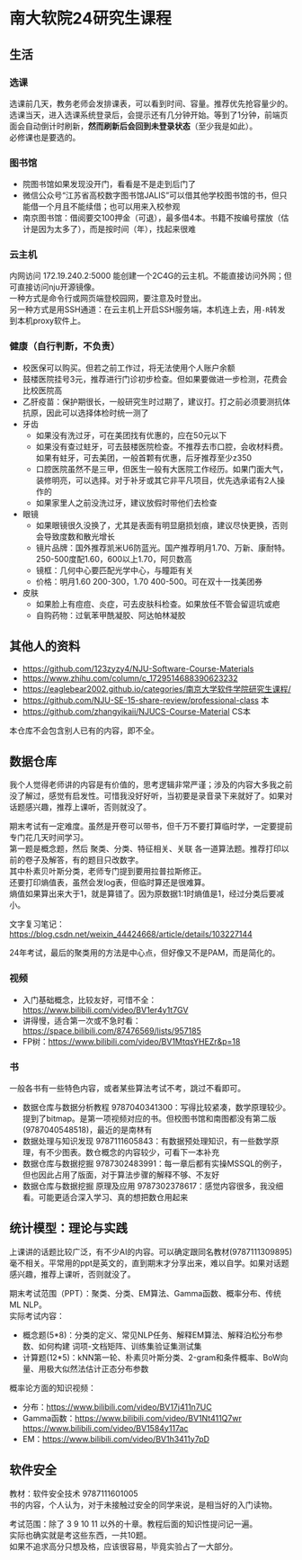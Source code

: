 # 南大软院24研究生课程

## 生活

### 选课

选课前几天，教务老师会发排课表，可以看到时间、容量。推荐优先抢容量少的。\
选课当天，进入选课系统登录后，会提示还有几分钟开始。等到了1分钟，前端页面会自动倒计时刷新，**然而刷新后会回到未登录状态**（至少我是如此）。\
必修课也是要选的。

### 图书馆

* 院图书馆如果发现没开门，看看是不是走到后门了
* 微信公众号“江苏省高校数字图书馆JALIS”可以借其他学校图书馆的书，但只能借一个月且不能续借；也可以用来入校参观
* 南京图书馆：借阅要交100押金（可退），最多借4本。书籍不按编号摆放（估计是因为太多了），而是按时间（年），找起来很难

### 云主机

内网访问 172.19.240.2:5000 能创建一个2C4G的云主机。不能直接访问外网；但可直接访问nju开源镜像。\
一种方式是命令行或网页端登校园网，要注意及时登出。\
另一种方式是用SSH通道：在云主机上开启SSH服务端，本机连上去，用`-R`转发到本机proxy软件上。

### 健康（自行判断，不负责）

* 校医保可以购买。但若之前工作过，将无法使用个人账户余额
* 鼓楼医院挂号3元，推荐进行门诊初步检查。但如果要做进一步检测，花费会比校医院高
* 乙肝疫苗：保护期很长，一般研究生时过期了，建议打。打之前必须要测抗体抗原，因此可以选择体检时统一测了
* 牙齿
  * 如果没有洗过牙，可在美团找有优惠的，应在50元以下
  * 如果没有查过蛀牙，可去鼓楼医院检查。不推荐去市口腔，会收材料费。如果有蛀牙，可去美团，一般首颗有优惠，后牙推荐至少z350
  * 口腔医院虽然不是三甲，但医生一般有大医院工作经历。如果门面大气，装修明亮，可以选择。对于补牙或其它非平凡项目，优先选承诺有2人操作的
  * 如果家里人之前没洗过牙，建议放假时带他们去检查
* 眼镜
  * 如果眼镜很久没换了，尤其是表面有明显磨损划痕，建议尽快更换，否则会导致度数和散光增长
  * 镜片品牌：国外推荐凯米U6防蓝光。国产推荐明月1.70、万新、康耐特。250-500度配1.60，600以上1.70，阿贝数高
  * 镜框：几何中心要匹配光学中心，与瞳距有关
  * 价格：明月1.60 200-300，1.70 400-500。可在双十一找美团券
* 皮肤
  * 如果脸上有痘痘、炎症，可去皮肤科检查。如果放任不管会留逗坑或疤
  * 自购药物：过氧苯甲酰凝胶、阿达帕林凝胶

## 其他人的资料

* https://github.com/123zyzy4/NJU-Software-Course-Materials
* https://www.zhihu.com/column/c_1729514688390623232
* https://eaglebear2002.github.io/categories/南京大学软件学院研究生课程/
* https://github.com/NJU-SE-15-share-review/professional-class 本
* https://github.com/zhangyikaii/NJUCS-Course-Material CS本

本仓库不会包含别人已有的内容，即不全。

## 数据仓库

我个人觉得老师讲的内容是有价值的，思考逻辑非常严谨；涉及的内容大多我之前没了解过，感觉有启发性。可惜我没好好听，当初要是录音录下来就好了。如果对话题感兴趣，推荐上课听，否则就没了。

期末考试有一定难度。虽然是开卷可以带书，但千万不要打算临时学，一定要提前专门花几天时间学习。\
第一题是概念题，然后 聚类、分类、特征相关、关联 各一道算法题。推荐打印以前的卷子及解答，有的题目只改数字。\
其中朴素贝叶斯分类，老师专门提到要用拉普拉斯修正。\
还要打印熵值表，虽然会发log表，但临时算还是很难算。\
熵值如果算出来大于1，就是算错了。因为原数据1:1时熵值是1，经过分类后要减小。

文字复习笔记：https://blog.csdn.net/weixin_44424668/article/details/103227144

24年考试，最后的聚类用的方法是中心点，但好像又不是PAM，而是简化的。

### 视频

* 入门基础概念，比较友好，可惜不全：https://www.bilibili.com/video/BV1er4y1t7GV
* 讲得慢，适合第一次或不急时看：https://space.bilibili.com/87476569/lists/957185
* FP树：https://www.bilibili.com/video/BV1MtqsYHEZr&p=18

### 书

一般各书有一些特色内容，或者某些算法考试不考，跳过不看即可。

* 数据仓库与数据分析教程 9787040341300：写得比较紧凑，数学原理较少。提到了bitmap。是第一项视频对应的书。但校图书馆和南图都没有第二版(9787040548518)，最近的是南林有
* 数据处理与知识发现 9787111605843：有数据预处理知识，有一些数学原理，有不少图表。数仓概念的内容较少，可看下一本补充
* 数据仓库与数据挖掘 9787302483991：每一章后都有实操MSSQL的例子，但也因此占用了版面，对于算法步骤的解释不够、不友好
* 数据仓库与数据挖掘 原理及应用 9787302378617：感觉内容很多，我没细看。可能更适合深入学习、真的想把数仓用起来

## 统计模型：理论与实践

上课讲的话题比较广泛，有不少AI的内容。可以确定跟同名教材(9787111309895)毫不相关。平常用的ppt是英文的，直到期末才分享出来，难以自学。如果对话题感兴趣，推荐上课听，否则就没了。

期末考试范围（PPT）：聚类、分类、EM算法、Gamma函数、概率分布、传统ML NLP。\
实际考试内容：

* 概念题(5*8)：分类的定义、常见NLP任务、解释EM算法、解释泊松分布参数、如何构建 词项-文档矩阵、训练集验证集测试集
* 计算题(12*5)：kNN第一轮、朴素贝叶斯分类、2-gram和条件概率、BoW向量、用极大似然法估计正态分布参数

概率论方面的知识视频：

* 分布：https://www.bilibili.com/video/BV17j411n7UC
* Gamma函数：https://www.bilibili.com/video/BV1Nt411Q7wr https://www.bilibili.com/video/BV1584y117ac
* EM：https://www.bilibili.com/video/BV1h3411y7pD

## 软件安全

教材：软件安全技术 9787111601005\
书的内容，个人认为，对于未接触过安全的同学来说，是相当好的入门读物。

考试范围：除了 3 9 10 11 以外的十章。教程后面的知识性提问记一遍。\
实际也确实就是考这些东西，一共10题。\
如果不追求高分只想及格，应该很容易，毕竟实验占了一大部分。
